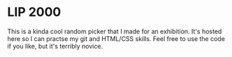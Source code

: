 # LIP 2000

This is a kinda cool random picker that I made for an exhibition. It's hosted here so I can practse my git and HTML/CSS skills. Feel free to use the code if you like, but it's terribly novice.
